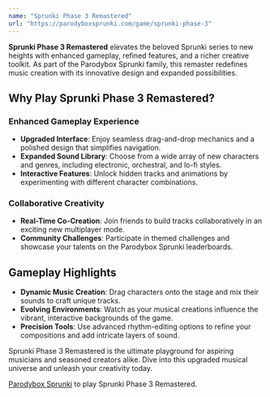 ```yaml
---
name: "Sprunki Phase 3 Remastered"
url: "https://parodyboxsprunki.com/game/sprunki-phase-3"
---
```


**Sprunki Phase 3 Remastered** elevates the beloved Sprunki series to new heights with enhanced gameplay, refined features, and a richer creative toolkit. As part of the Parodybox Sprunki family, this remaster redefines music creation with its innovative design and expanded possibilities.

## Why Play Sprunki Phase 3 Remastered?

### **Enhanced Gameplay Experience**
- **Upgraded Interface**: Enjoy seamless drag-and-drop mechanics and a polished design that simplifies navigation.
- **Expanded Sound Library**: Choose from a wide array of new characters and genres, including electronic, orchestral, and lo-fi styles.
- **Interactive Features**: Unlock hidden tracks and animations by experimenting with different character combinations.

### **Collaborative Creativity**
- **Real-Time Co-Creation**: Join friends to build tracks collaboratively in an exciting new multiplayer mode.
- **Community Challenges**: Participate in themed challenges and showcase your talents on the Parodybox Sprunki leaderboards.

## Gameplay Highlights
- **Dynamic Music Creation**: Drag characters onto the stage and mix their sounds to craft unique tracks.
- **Evolving Environments**: Watch as your musical creations influence the vibrant, interactive backgrounds of the game.
- **Precision Tools**: Use advanced rhythm-editing options to refine your compositions and add intricate layers of sound.

Sprunki Phase 3 Remastered is the ultimate playground for aspiring musicians and seasoned creators alike. Dive into this upgraded musical universe and unleash your creativity today.

[Parodybox Sprunki](https://parodyboxsprunki.com/game/sprunki-phase-3) to play Sprunki Phase 3 Remastered.
